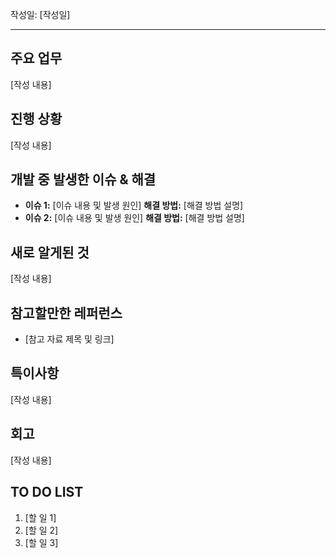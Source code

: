 작성일: [작성일]

---

## **주요 업무**

[작성 내용]

## **진행 상황**

[작성 내용]

## **개발 중 발생한 이슈 & 해결**

- **이슈 1:**
  [이슈 내용 및 발생 원인]
  **해결 방법:**
  [해결 방법 설명]
- **이슈 2:**
  [이슈 내용 및 발생 원인]
  **해결 방법:**
  [해결 방법 설명]

## **새로 알게된 것**

[작성 내용]

## **참고할만한 레퍼런스**

- [참고 자료 제목 및 링크]

## **특이사항**

[작성 내용]

## **회고**

[작성 내용]

## **TO DO LIST**

1. [할 일 1]
2. [할 일 2]
3. [할 일 3]
